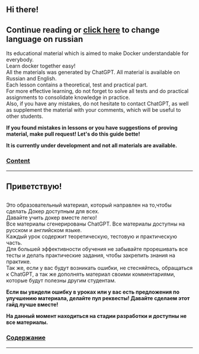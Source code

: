 ## Hi there!
## Continue reading or [click here](https://github.com/HugoTheDeveloper/docker-guide?tab=readme-ov-file#%D0%BF%D1%80%D0%B8%D0%B2%D0%B5%D1%82%D1%81%D1%82%D0%B2%D1%83%D1%8E) to change language on russian
Its educational material which is aimed to make Docker understandable for everybody.
<br>Learn docker together easy! 
<br>All the materials was generated by ChatGPT. All material is available on Russian and English.
<br>Each lesson contains a theoretical, test and practical part.
<br>For more effective learning, do not forget to solve all tests and do practical assignments to consolidate knowledge in practice.
<br>Also, if you have any mistakes, do not hesitate to contact ChatGPT, as well as supplement the material with your comments, which will be useful to other students.

**If you found mistakes in lessons or you have suggestions of proving material, make pull request! Let's do this guide bette!**

**It is currently under development and not all materials are available.**

### [Content](https://github.com/HugoTheDeveloper/docker-guide/blob/main/content.md)
____
## Приветствую!
## 
Это образовательный материал, который направлен на то,чтобы сделать Докер доступным для всех.
<br>Давайте учить докер вместе легко!
<br>Все материалы сгенерированы ChatGPT. Все материалы доступны на русском и английском языке.
<br>Каждый урок содержит теоретическую, тестовую и практическую часть.
<br>Для большей эффективности обучения не забывайте прорешивать все тесты и делать практические задания, чтобы закрепить знания на практике. 
<br>Так же, если у вас будут возникать ошибки, не стесняйтесь, обращаться к ChatGPT, а так же дополнять материал своими комментариями, которые будут полезны другим студентам.

**Если вы увидели ошибку в уроках или у вас есть предложения по улучшению материала, делайте пул реквесты! Давайте сделаем этот гайд лучше вместе!**

**На данный момент находиться на стадии разработки и доступны не все материалы.**

### [Содержание](https://github.com/HugoTheDeveloper/docker-guide/blob/main/c%D0%BE%D0%B4%D0%B5%D1%80%D0%B6%D0%B0%D0%BD%D0%B8%D0%B5.md)
_____
